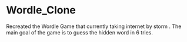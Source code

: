 # Wordle_Clone
Recreated the Wordle  Game  that currently taking internet by storm . The main goal of the game is to guess the hidden word in 6 tries. 
